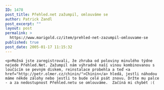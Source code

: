 ```yaml
---
ID: 1478
post_title: Přehled.net zažumpil, omlouváme se
author: Patrick Zandl
post_excerpt: ""
layout: post
permalink: >
  https://www.marigold.cz/item/prehled-net-zazumpil-omlouvame-se
published: true
post_date: 2005-01-17 11:15:32
---
```

	<p>Možná jste zaregistrovali, že zhruba od poloviny minulého týdne nejede Přehled.Net. Zažumpil nám výhradně naší vinou kombinovanou s loučícím se pevným diskem, reinstalace probehla a teď <a href="http://petr.olmer.cz/chinin/">Chinin</a> hledá, jestli náhodou máme někde zálohy nebo jestli to bude celé psát znovu. Držte mu palce - a za nedostupnost Přehled.netu se omlouváme.  Začíná mi chybět :(
</p>